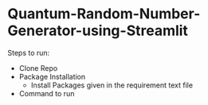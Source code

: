 # Quantum-Random-Number-Generator-using-Streamlit

Steps to run:
- Clone Repo
- Package Installation
  * Install Packages given in the requirement text file
- Command to run
